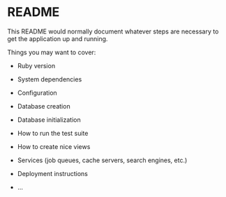 # README

This README would normally document whatever steps are necessary to get the
application up and running.

Things you may want to cover:

- Ruby version

- System dependencies

- Configuration

- Database creation

- Database initialization

- How to run the test suite

- How to create nice views

- Services (job queues, cache servers, search engines, etc.)

- Deployment instructions

- ...
